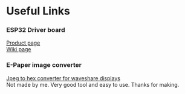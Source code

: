 # Useful Links
### ESP32 Driver board
[Product page](https://www.waveshare.com/product/displays/e-paper/driver-boards/e-paper-esp32-driver-board.htm) <br/>
[Wiki page](https://www.waveshare.com/wiki/E-Paper_ESP32_Driver_Board)
### E-Paper image converter
[Jpeg to hex converter for waveshare displays](https://github.com/Wh1teRabbitHU/ImageToEpaperConverter) <br/>
Not made by me. Very good tool and easy to use. Thanks for making.
